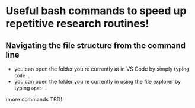 # Useful bash commands to speed up repetitive research routines!

## Navigating the file structure from the command line
- you can open the folder you're currently at in VS Code by simply typing `code .`
- you can open the folder you're currently in using the file explorer by typing `open .`

(more commands TBD)
